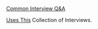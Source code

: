 
[Common Interview Q&A](https://www.indeed.com/career-advice/interviewing/top-interview-questions-and-answers)

[Uses This](https://usesthis.com/)
Collection of Interviews.
